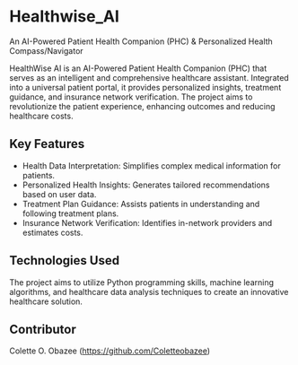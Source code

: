 # Healthwise_AI
An AI-Powered Patient Health Companion (PHC) & Personalized Health Compass/Navigator

HealthWise AI is an AI-Powered Patient Health Companion (PHC) that serves as an intelligent and comprehensive healthcare assistant. Integrated into a universal patient portal, it provides personalized insights, treatment guidance, and insurance network verification. The project aims to revolutionize the patient experience, enhancing outcomes and reducing healthcare costs.

## Key Features
- Health Data Interpretation: Simplifies complex medical information for patients.
- Personalized Health Insights: Generates tailored recommendations based on user data.
- Treatment Plan Guidance: Assists patients in understanding and following treatment plans.
- Insurance Network Verification: Identifies in-network providers and estimates costs.

## Technologies Used
The project aims to utilize Python programming skills, machine learning algorithms, and healthcare data analysis techniques to create an innovative healthcare solution.

## Contributor
Colette O. Obazee (https://github.com/Coletteobazee)
